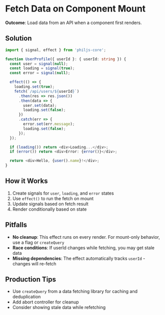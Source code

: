 # Fetch Data on Component Mount

**Outcome**: Load data from an API when a component first renders.

## Solution

```typescript
import { signal, effect } from 'philjs-core';

function UserProfile({ userId }: { userId: string }) {
  const user = signal(null);
  const loading = signal(true);
  const error = signal(null);

  effect(() => {
    loading.set(true);
    fetch(`/api/users/${userId}`)
      .then(res => res.json())
      .then(data => {
        user.set(data);
        loading.set(false);
      })
      .catch(err => {
        error.set(err.message);
        loading.set(false);
      });
  });

  if (loading()) return <div>Loading...</div>;
  if (error()) return <div>Error: {error()}</div>;

  return <div>Hello, {user().name}!</div>;
}
```

## How it Works

1. Create signals for `user`, `loading`, and `error` states
2. Use `effect()` to run the fetch on mount
3. Update signals based on fetch result
4. Render conditionally based on state

## Pitfalls

- **No cleanup**: This effect runs on every render. For mount-only behavior, use a flag or `createQuery`
- **Race conditions**: If userId changes while fetching, you may get stale data
- **Missing dependencies**: The effect automatically tracks `userId` - changes will re-fetch

## Production Tips

- Use `createQuery` from a data fetching library for caching and deduplication
- Add abort controller for cleanup
- Consider showing stale data while refetching
